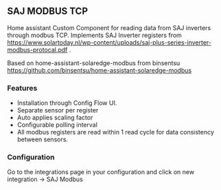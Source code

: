 ## SAJ MODBUS TCP

Home assistant Custom Component for reading data from SAJ inverters through modbus TCP. Implements SAJ Inverter registers from https://www.solartoday.nl/wp-content/uploads/saj-plus-series-inverter-modbus-protocal.pdf .

Based on home-assistant-solaredge-modbus from binsentsu https://github.com/binsentsu/home-assistant-solaredge-modbus

### Features

- Installation through Config Flow UI.
- Separate sensor per register
- Auto applies scaling factor
- Configurable polling interval
- All modbus registers are read within 1 read cycle for data consistency between sensors.


### Configuration
Go to the integrations page in your configuration and click on new integration -> SAJ Modbus
